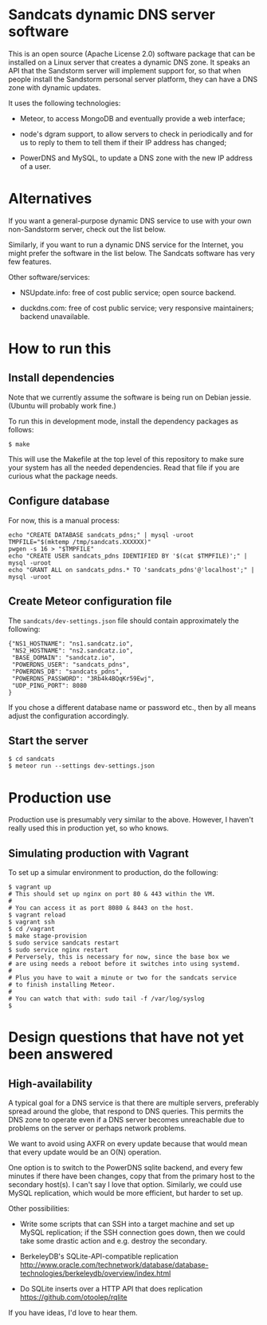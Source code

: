 # Sandcats dynamic DNS server software

This is an open source (Apache License 2.0) software package that can
be installed on a Linux server that creates a dynamic DNS zone. It
speaks an API that the Sandstorm server will implement support for, so
that when people install the Sandstorm personal server platform, they
can have a DNS zone with dynamic updates.

It uses the following technologies:

* Meteor, to access MongoDB and eventually provide a web interface;

* node's dgram support, to allow servers to check in periodically and
  for us to reply to them to tell them if their IP address has
  changed;

* PowerDNS and MySQL, to update a DNS zone with the new IP address of
  a user.

# Alternatives

If you want a general-purpose dynamic DNS service to use with your own
non-Sandstorm server, check out the list below.

Similarly, if you want to run a dynamic DNS service for the Internet,
you might prefer the software in the list below. The Sandcats software
has very few features.

Other software/services:

* NSUpdate.info: free of cost public service; open source backend.

* duckdns.com: free of cost public service; very responsive
  maintainers; backend unavailable.

# How to run this

## Install dependencies

Note that we currently assume the software is being run on Debian
jessie. (Ubuntu will probably work fine.)

To run this in development mode, install the dependency packages as
follows:

```
$ make
```

This will use the Makefile at the top level of this repository to make
sure your system has all the needed dependencies. Read that file if
you are curious what the package needs.

## Configure database

For now, this is a manual process:

```
echo "CREATE DATABASE sandcats_pdns;" | mysql -uroot
TMPFILE="$(mktemp /tmp/sandcats.XXXXXX)"
pwgen -s 16 > "$TMPFILE"
echo "CREATE USER sandcats_pdns IDENTIFIED BY '$(cat $TMPFILE)';" | mysql -uroot
echo "GRANT ALL on sandcats_pdns.* TO 'sandcats_pdns'@'localhost';" | mysql -uroot
```

## Create Meteor configuration file

The `sandcats/dev-settings.json` file should contain approximately the following:

```
{"NS1_HOSTNAME": "ns1.sandcatz.io",
 "NS2_HOSTNAME": "ns2.sandcatz.io",
 "BASE_DOMAIN": "sandcatz.io",
 "POWERDNS_USER": "sandcats_pdns",
 "POWERDNS_DB": "sandcats_pdns",
 "POWERDNS_PASSWORD": "3Rb4k4BQqKr59Ewj",
 "UDP_PING_PORT": 8080
}
```

If you chose a different database name or password etc., then by all
means adjust the configuration accordingly.

## Start the server

```
$ cd sandcats
$ meteor run --settings dev-settings.json
```

# Production use

Production use is presumably very similar to the above. However, I
haven't really used this in production yet, so who knows.

## Simulating production with Vagrant

To set up a simular environment to production, do the following:

```
$ vagrant up
# This should set up nginx on port 80 & 443 within the VM.
#
# You can access it as port 8080 & 8443 on the host.
$ vagrant reload
$ vagrant ssh
$ cd /vagrant
$ make stage-provision
$ sudo service sandcats restart
$ sudo service nginx restart
# Perversely, this is necessary for now, since the base box we
# are using needs a reboot before it switches into using systemd.
#
# Plus you have to wait a minute or two for the sandcats service
# to finish installing Meteor.
#
# You can watch that with: sudo tail -f /var/log/syslog
$
```

# Design questions that have not yet been answered

## High-availability

A typical goal for a DNS service is that there are multiple servers,
preferably spread around the globe, that respond to DNS queries. This
permits the DNS zone to operate even if a DNS server becomes
unreachable due to problems on the server or perhaps network problems.

We want to avoid using AXFR on every update because that would mean
that every update would be an O(N) operation.

One option is to switch to the PowerDNS sqlite backend, and every few
minutes if there have been changes, copy that from the primary host to
the secondary host(s). I can't say I love that option. Similarly, we
could use MySQL replication, which would be more efficient, but harder
to set up.

Other possibilities:

* Write some scripts that can SSH into a target machine and set up
  MySQL replication; if the SSH connection goes down, then we could
  take some drastic action and e.g. destroy the secondary.

* BerkeleyDB's SQLite-API-compatible replication
  http://www.oracle.com/technetwork/database/database-technologies/berkeleydb/overview/index.html

* Do SQLite inserts over a HTTP API that does replication
  https://github.com/otoolep/rqlite

If you have ideas, I'd love to hear them.
